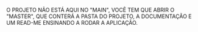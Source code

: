 O PROJETO NÃO ESTÁ AQUI NO "MAIN", VOCÊ TEM QUE ABRIR O "MASTER", QUE CONTERÁ A PASTA DO PROJETO, A DOCUMENTAÇÃO E UM READ-ME ENSINANDO A RODAR A APLICAÇÃO.
